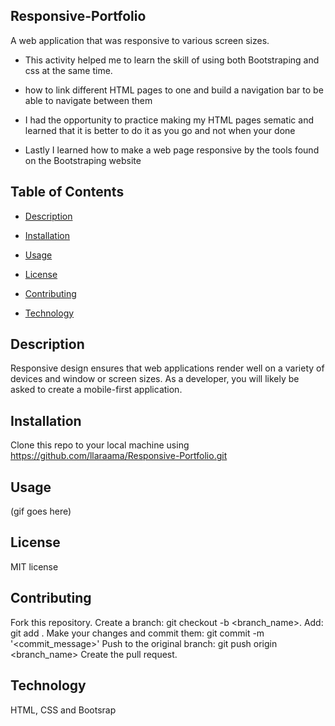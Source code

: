 ## Responsive-Portfolio

A web application that was responsive to various screen sizes. 

* This activity helped me to learn the skill of using both Bootstraping and css at the same time. 

* how to link different HTML pages to one and build a navigation bar to be able to navigate between them

* I had the opportunity to practice making my HTML pages sematic and learned that it is better to do it as you go and not when your done

* Lastly I learned how to make a web page responsive by the tools found on the Bootstraping website

## Table of Contents
 * [Description](#Description)
  
  * [Installation](#Installation)

  * [Usage](#Usage)

  * [License](#License)

  * [Contributing](#Contributing)

  * [Technology](#Technology)
 

## Description

Responsive design ensures that web applications render well on a variety of devices and window or screen sizes. As a developer, you will likely be asked to create a mobile-first application. 

## Installation
Clone this repo to your local machine using https://github.com/llaraama/Responsive-Portfolio.git

## Usage
(gif goes here)

## License 
MIT license 

## Contributing 
Fork this repository. Create a branch: git checkout -b <branch_name>. Add: git add . Make your changes and commit them: git commit -m '<commit_message>' Push to the original branch: git push origin <branch_name> Create the pull request.

## Technology 
HTML, CSS and Bootsrap 
